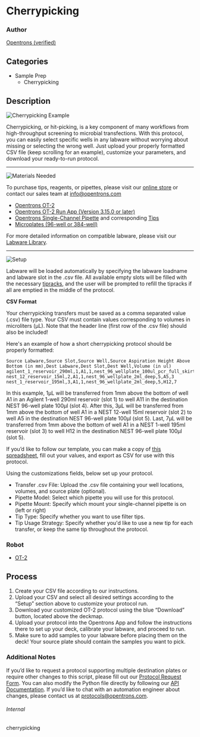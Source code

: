 # Cherrypicking

### Author
[Opentrons (verified)](https://opentrons.com/)

## Categories
* Sample Prep
	* Cherrypicking

## Description
![Cherrypicking Example](https://opentrons-protocol-library-website.s3.amazonaws.com/custom-README-images/cherrypicking/cherrypicking_example.png)

Cherrypicking, or hit-picking, is a key component of many workflows from high-throughput screening to microbial transfections. With this protocol, you can easily select specific wells in any labware without worrying about missing or selecting the wrong well. Just upload your properly formatted CSV file (keep scrolling for an example), customize your parameters, and download your ready-to-run protocol.

---
![Materials Needed](https://s3.amazonaws.com/opentrons-protocol-library-website/custom-README-images/001-General+Headings/materials.png)

To purchase tips, reagents, or pipettes, please visit our [online store](https://shop.opentrons.com/) or contact our sales team at [info@opentrons.com](mailto:info@opentrons.com)

* [Opentrons OT-2](https://shop.opentrons.com/collections/ot-2-robot/products/ot-2)
* [Opentrons OT-2 Run App (Version 3.15.0 or later)](https://opentrons.com/ot-app/)
* [Opentrons Single-Channel Pipette](https://shop.opentrons.com/collections/ot-2-pipettes) and corresponding [Tips](https://shop.opentrons.com/collections/opentrons-tips)
* [Microplates (96-well or 384-well)](https://labware.opentrons.com/?category=wellPlate)

For more detailed information on compatible labware, please visit our [Labware Library](https://labware.opentrons.com/).



---
![Setup](https://s3.amazonaws.com/opentrons-protocol-library-website/custom-README-images/001-General+Headings/Setup.png)

Labware will be loaded automatically by specifying the labware loadname and labware slot in the .csv file. All available empty slots will be filled with the necessary [tipracks](https://shop.opentrons.com/collections/opentrons-tips), and the user will be prompted to refill the tipracks if all are emptied in the middle of the protocol.

**CSV Format**

Your cherrypicking transfers must be saved as a comma separated value (.csv) file type. Your CSV must contain values corresponding to volumes in microliters (μL). Note that the header line (first row of the .csv file) should also be included!

Here's an example of how a short cherrypicking protocol should be properly formatted:

```
Source Labware,Source Slot,Source Well,Source Aspiration Height Above Bottom (in mm),Dest Labware,Dest Slot,Dest Well,Volume (in ul)
agilent_1_reservoir_290ml,1,A1,1,nest_96_wellplate_100ul_pcr_full_skirt,4,A11,1
nest_12_reservoir_15ml,2,A1,1,nest_96_wellplate_2ml_deep,5,A5,3
nest_1_reservoir_195ml,3,A1,1,nest_96_wellplate_2ml_deep,5,H12,7
```

In this example, 1μL will be transferred from 1mm above the bottom of well A1 in an Agilent 1-well 290ml reservoir (slot 1) to well A11 in the destination NEST 96-well plate 100µl (slot 4). After this, 3μL will be transferred from 1mm above the bottom of well A1 in a NEST 12-well 15ml reservoir (slot 2) to well A5 in the destination NEST 96-well plate 100µl (slot 5). Last, 7μL will be transferred from 1mm above the bottom of well A1 in a NEST 1-well 195ml reservoir (slot 3) to well H12 in the destination NEST 96-well plate 100µl (slot 5).

If you’d like to follow our template, you can make a copy of [this spreadsheet](https://opentrons-protocol-library-website.s3.amazonaws.com/custom-README-images/1211/example.csv), fill out your values, and export as CSV for use with this protocol.

Using the customizations fields, below set up your protocol.
* Transfer .csv File: Upload the .csv file containing your well locations, volumes, and source plate (optional).
* Pipette Model: Select which pipette you will use for this protocol.
* Pipette Mount: Specify which mount your single-channel pipette is on (left or right)
* Tip Type: Specify whether you want to use filter tips.
* Tip Usage Strategy: Specify whether you'd like to use a new tip for each transfer, or keep the same tip throughout the protocol.


### Robot
* [OT-2](https://opentrons.com/ot-2)

## Process

1. Create your CSV file according to our instructions.
2. Upload your CSV and select all desired settings according to the “Setup” section above to customize your protocol run.
3. Download your customized OT-2 protocol using the blue “Download” button, located above the deckmap.
4. Upload your protocol into the Opentrons App and follow the instructions there to set up your deck, calibrate your labware, and proceed to run.
5. Make sure to add samples to your labware before placing them on the deck! Your source plate should contain the samples you want to pick.

### Additional Notes

If you’d like to request a protocol supporting multiple destination plates or require other changes to this script, please fill out our [Protocol Request Form](https://opentrons-protocol-dev.paperform.co/). You can also modify the Python file directly by following our [API Documentation](https://docs.opentrons.com/v2/). If you’d like to chat with an automation engineer about changes, please contact us at [protocols@opentrons.com](mailto:protocols@opentrons.com).

###### Internal
cherrypicking
